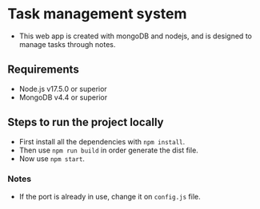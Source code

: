 # Task management system

* This web app is created with mongoDB and nodejs, and is designed to manage tasks through notes.

## Requirements
+ Node.js v17.5.0 or superior
+ MongoDB v4.4 or superior

## Steps to run the project locally
+ First install all the dependencies with `npm install`.
+ Then use `npm run build` in order generate the dist file.
+ Now use `npm start`.

### Notes
+ If the port is already in use, change it on `config.js` file.
